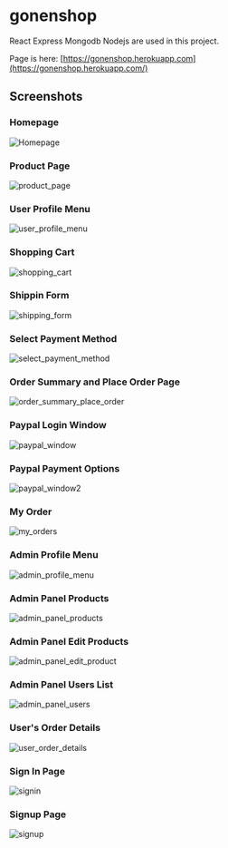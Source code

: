 # gonenshop

React Express Mongodb Nodejs are used in this project.

Page is here: [https://gonenshop.herokuapp.com](https://gonenshop.herokuapp.com/)

## Screenshots

### Homepage

![Homepage](./images_readme/homepage.png)

### Product Page

![product_page](./images_readme/product_page.png)

### User Profile Menu

![user_profile_menu](./images_readme/user_profile_menu.png)

### Shopping Cart

![shopping_cart](./images_readme/shopping_cart.png)

### Shippin Form

![shipping_form](./images_readme/shipping_form.png)

### Select Payment Method

![select_payment_method](./images_readme/select_payment_method.png)

### Order Summary and Place Order Page

![order_summary_place_order](./images_readme/order_summary_place_order.png)

### Paypal Login Window

![paypal_window](./images_readme/paypal_window.png)

### Paypal Payment Options

![paypal_window2](./images_readme/paypal_window2.png)

### My Order

![my_orders](./images_readme/my_orders.png)

### Admin Profile Menu

![admin_profile_menu](./images_readme/admin_profile_menu.png)

### Admin Panel Products

![admin_panel_products](./images_readme/admin_panel_products.png)

### Admin Panel Edit Products

![admin_panel_edit_product](./images_readme/admin_panel_edit_product.png)

### Admin Panel Users List

![admin_panel_users](./images_readme/admin_panel_users.png)

### User's Order Details

![user_order_details](./images_readme/user_order_details.png)

### Sign In Page

![signin](./images_readme/signin.png)

### Signup Page

![signup](./images_readme/signup.png)
